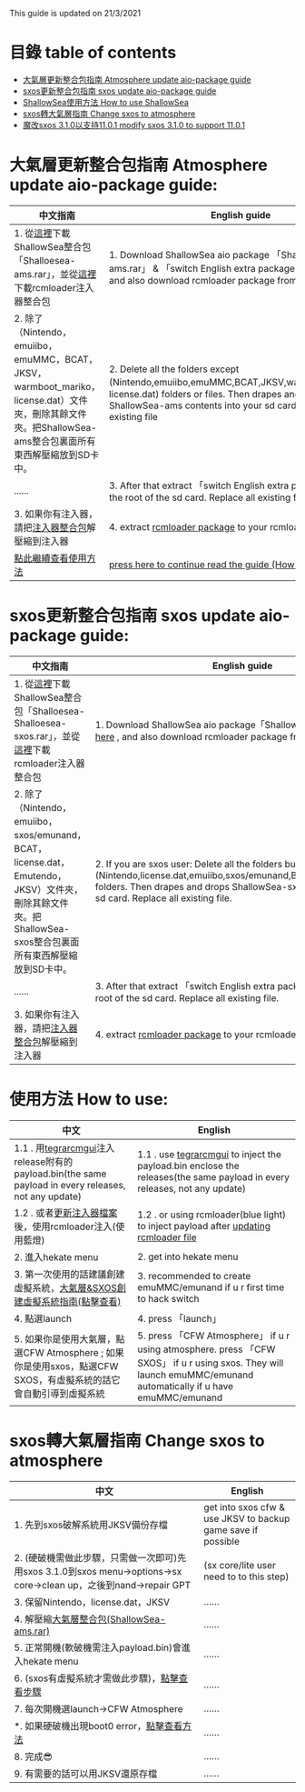 This guide is updated on 21/3/2021
# 目錄 table of contents
- [大氣層更新整合包指南 Atmosphere update aio-package guide](#%E5%A4%A7%E6%B0%A3%E5%B1%A4%E6%9B%B4%E6%96%B0%E6%95%B4%E5%90%88%E5%8C%85%E6%8C%87%E5%8D%97-atmosphere-update-aio-package-guide)
- [sxos更新整合包指南 sxos update aio-package guide](https://github.com/carcaschoi/ShallowSea/blob/main/User%20guide.md#sxos%E6%9B%B4%E6%96%B0%E6%95%B4%E5%90%88%E5%8C%85%E6%8C%87%E5%8D%97-sxos-update-aio-package-guide)
- [ShallowSea使用方法 How to use ShallowSea](https://github.com/carcaschoi/ShallowSea/blob/main/User%20guide.md#%E4%BD%BF%E7%94%A8%E6%96%B9%E6%B3%95-how-to-use)
- [sxos轉大氣層指南 Change sxos to atmosphere](https://github.com/carcaschoi/ShallowSea/blob/main/User%20guide.md#sxos%E8%BD%89%E5%A4%A7%E6%B0%A3%E5%B1%A4%E6%8C%87%E5%8D%97-change-sxos-to-atmosphere)
- [魔改sxos 3.1.0以支持11.0.1 modify sxos 3.1.0 to support 11.0.1](https://shipengliang.com/games/switch-%e7%a1%ac%e7%a0%b4%e8%ae%be%e5%a4%87-11-0-1-%e7%9c%9f%e5%ae%9e%e7%b3%bb%e7%bb%9f-%e9%ad%94%e6%94%b9%e6%94%af%e6%8c%81sx-3-1-0%e5%bc%95%e5%af%bc%e5%9b%be%e6%96%87%e6%95%99%e7%a8%8b.html)
# 大氣層更新整合包指南 Atmosphere update aio-package guide:
| 中文指南 | English guide |
| ------ | ------------- |
| 1. 從[這裡](https://github.com/carcaschoi/ShallowSea/releases/latest)下載ShallowSea整合包「Shalloesea-ams.rar」，並從[這裡](https://github.com/carcaschoi/rcmloader-package)下載rcmloader注入器整合包 | 1. Download ShallowSea aio package 「Shallowsea-ams.rar」 & 「switch English extra package.rar」 from [here](https://github.com/carcaschoi/ShallowSea/releases/latest) , and also download rcmloader package from [here](https://github.com/carcaschoi/rcmloader-package) (optional) |
| 2. 除了（Nintendo，emuiibo，emuMMC，BCAT，JKSV，warmboot_mariko，license.dat）文件夾，刪除其餘文件夾。把ShallowSea-ams整合包裏面所有東西解壓縮放到SD卡中。 | 2. Delete all the folders except (Nintendo,emuiibo,emuMMC,BCAT,JKSV,warmboot_mariko，license.dat) folders or files. Then drapes and drops ShallowSea-ams contents into your sd card. Replace all existing file |
| ...... | 3. After that extract 「switch English extra package.rar」 into the root of the sd card. Replace all existing file. |
| 3. 如果你有注入器，請把[注入器整合包](https://github.com/carcaschoi/rcmloader-package)解壓縮到注入器 | 4. extract [rcmloader package](https://github.com/carcaschoi/rcmloader-package) to your rcmloader if u have it |
| [點此繼續查看使用方法](#%E4%BD%BF%E7%94%A8%E6%96%B9%E6%B3%95-how-to-use) | [press here to continue read the guide (How to use)](#%E4%BD%BF%E7%94%A8%E6%96%B9%E6%B3%95-how-to-use) |

# sxos更新整合包指南 sxos update aio-package guide:
| 中文指南 | English guide |
| ------- | ------------- |
| 1. 從[這裡](https://github.com/carcaschoi/ShallowSea/releases/latest)下載ShallowSea整合包「Shalloesea-Shalloesea-sxos.rar」，並從[這裡](https://github.com/carcaschoi/rcmloader-package)下載rcmloader注入器整合包 | 1. Download ShallowSea aio package「Shallowsea-sxos.rar」 from [here](https://github.com/carcaschoi/ShallowSea/releases/latest) , and also download rcmloader package from [here](https://github.com/carcaschoi/rcmloader-package) (optional) |
| 2. 除了（Nintendo，emuiibo，sxos/emunand，BCAT，license.dat，Emutendo，JKSV）文件夾，刪除其餘文件夾。把ShallowSea-sxos整合包裏面所有東西解壓縮放到SD卡中。 | 2. If you are sxos user: Delete all the folders but not (Nintendo,license.dat,emuiibo,sxos/emunand,BCAT,Emutendo,JKSV) folders. Then drapes and drops ShallowSea-sxos contents into your sd card. Replace all existing file. |
| ...... | 3. After that extract 「switch English extra package.rar」 into the root of the sd card. Replace all existing file. |
| 3. 如果你有注入器，請把[注入器整合包](https://github.com/carcaschoi/rcmloader-package)解壓縮到注入器 | 4. extract [rcmloader package](https://github.com/carcaschoi/rcmloader-package) to your rcmloader if u have it |

# 使用方法 How to use:
| 中文 | English |
| --- | ------- |
| 1.1 . 用[tegrarcmgui](https://github.com/eliboa/TegraRcmGUI/releases/latest)注入release附有的payload.bin(the same payload in every releases, not any update)  | 1.1 . use [tegrarcmgui](https://github.com/eliboa/TegraRcmGUI/releases/latest) to inject the payload.bin enclose the releases(the same payload in every releases, not any update) |
| 1.2 . 或者[更新注入器檔案](https://github.com/carcaschoi/rcmloader-package)後，使用rcmloader注入(使用藍燈) | 1.2 . or using rcmloader(blue light) to inject payload after [updating rcmloader file](https://github.com/carcaschoi/rcmloader-package)
| 2. 進入hekate menu | 2. get into hekate menu |
| 3. 第一次使用的話建議創建虛擬系統，[大氣層&SXOS創建虛擬系統指南(點擊查看)](https://github.com/carcaschoi/ShallowSea/blob/main/create%20emuMMC%20guide%20(Chinese).md) | 3. recommended to create emuMMC/emunand if u r first time to hack switch |
| 4. 點選launch | 4. press 「launch」|
| 5. 如果你是使用大氣層，點選CFW Atmosphere ; 如果你是使用sxos，點選CFW SXOS，有虛擬系統的話它會自動引導到虛擬系統 | 5. press 「CFW Atmosphere」 if u r using atmosphere. press 「CFW SXOS」 if u r using sxos. They will launch emuMMC/emunand automatically if u have emuMMC/emunand |

# sxos轉大氣層指南 Change sxos to atmosphere
| 中文 | English |
| --- | ------- |
| 1. 先到sxos破解系統用JKSV備份存檔 | get into sxos cfw & use JKSV to backup game save if possible |
| 2. (硬破機需做此步驟，只需做一次即可)先用sxos 3.1.0到sxos menu→options→sx core→clean up，之後到nand→repair GPT | (sx core/lite user need to to this step)
| 3. 保留Nintendo，license.dat，JKSV | ……
| 4. 解壓縮[大氣層整合包(ShallowSea-ams.rar)](https://github.com/carcaschoi/ShallowSea/blob/main/User%20guide.md#%E5%A4%A7%E6%B0%A3%E5%B1%A4%E6%9B%B4%E6%96%B0%E6%95%B4%E5%90%88%E5%8C%85%E6%8C%87%E5%8D%97-atmosphere-update-aio-package-guide) | ……
| 5. 正常開機(軟破機需注入payload.bin)會進入hekate menu | ……
| 6. (sxos有虛擬系統才需做此步驟)，[點擊查看步驟](https://github.com/carcaschoi/ShallowSea/blob/main/create%20emuMMC%20guide%20(Chinese).md#%E5%A4%A7%E6%B0%A3%E5%B1%A4%E5%89%B5%E5%BB%BAsd-file-%E8%99%9B%E6%93%AC%E7%B3%BB%E7%B5%B1-) | ……
| 7. 每次開機選launch→CFW Atmosphere | ……
| *. 如果硬破機出現boot0 error，[點擊查看方法](https://www.sthetix.info/generating-a-fresh-boot0-from-scratch-fix-your-switch-now/) | …… |
| 8. 完成😎 | ……
| 9. 有需要的話可以用JKSV還原存檔 | ……
